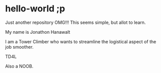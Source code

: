 # hello-world ;p
Just another repository
OMG!!!
This seems simple, but allot to learn.

My name is Jonathon Hanawalt

I am a Tower Climber who wants to streamline the logistical aspect of the job smoother.

TD4L

Also a NOOB.
